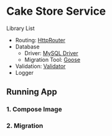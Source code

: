 # Cake Store Service
Library List
- Routing: [HttpRouter](https://github.com/julienschmidt/httprouter)
- Database
  - Driver: [MySQL Driver](https://github.com/go-sql-driver/mysql)
  - Migration Tool: [Goose](https://github.com/pressly/goose)
- Validation: [Validator](https://github.com/go-playground/validator)
- Logger

## Running App
### 1. Compose Image
### 2. Migration